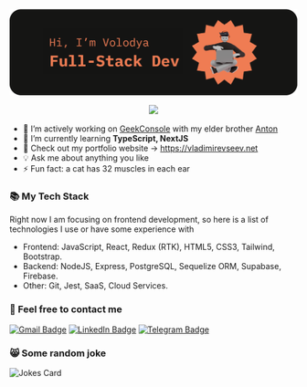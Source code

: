 ![Greeting](header3-01.png)

<p align="center">
  <a href="https://github.com/DenverCoder1/readme-typing-svg"><img src="https://readme-typing-svg.herokuapp.com?font=Fira+Code&duration=4000&pause=1000&color=FF7F50&center=true&lines=I'm+always+learning+new+things;And+looking+for+new+opportunities;Welcome+aboard+and+have+fun!"></a>
</p>

- 🚀 I’m actively working on [GeekConsole](https://geekconsole.app/) with my elder brother [Anton](https://github.com/slayoffer/)
- 🌱 I’m currently learning **TypeScript, NextJS**
- 💯 Check out my portfolio website -> https://vladimirevseev.net
- 💡 Ask me about anything you like
- ⚡ Fun fact: a cat has 32 muscles in each ear

### 📚 My Tech Stack

Right now I am focusing on frontend development, so here is a list of technologies I use or have some experience with

- Frontend: JavaScript, React, Redux (RTK), HTML5, CSS3, Tailwind, Bootstrap.
- Backend: NodeJS, Express, PostgreSQL, Sequelize ORM, Supabase, Firebase.
- Other: Git, Jest, SaaS, Cloud Services.

### 💬 Feel free to contact me

[![Gmail Badge](https://img.shields.io/badge/Gmail-D14836?style=for-the-badge&logo=gmail&logoColor=white)](mailto:vladimir.yevseev@gmail.com)
[![LinkedIn Badge](https://img.shields.io/badge/LinkedIn-0077B5?style=for-the-badge&logo=linkedin&logoColor=white)](https://www.linkedin.com/in/vvolodya-evseev/)
[![Telegram Badge](https://img.shields.io/badge/Telegram-2CA5E0?style=for-the-badge&logo=telegram&logoColor=white)](https://t.me/vVladimirEvseev)


### 😸 Some random joke

![Jokes Card](https://readme-jokes.vercel.app/api?theme=watermelon)




